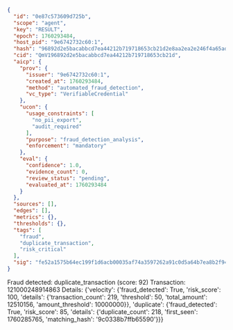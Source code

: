 ```json
{
  "id": "0e87c573609d725b",
  "scope": "agent",
  "key": "RESULT",
  "epoch": 1760293484,
  "host_pid": "9e6742732c60:1",
  "hash": "96892d2e5bacabbcd7ea44212b719718653cb21d2e8aa2ea2e246f4a65adf8ba",
  "cid": "QmV196892d2e5bacabbcd7ea44212b719718653cb21d",
  "aicp": {
    "prov": {
      "issuer": "9e6742732c60:1",
      "created_at": 1760293484,
      "method": "automated_fraud_detection",
      "vc_type": "VerifiableCredential"
    },
    "ucon": {
      "usage_constraints": [
        "no_pii_export",
        "audit_required"
      ],
      "purpose": "fraud_detection_analysis",
      "enforcement": "mandatory"
    },
    "eval": {
      "confidence": 1.0,
      "evidence_count": 0,
      "review_status": "pending",
      "evaluated_at": 1760293484
    }
  },
  "sources": [],
  "edges": [],
  "metrics": {},
  "thresholds": {},
  "tags": [
    "fraud",
    "duplicate_transaction",
    "risk_critical"
  ],
  "sig": "fe52a1575b64ec199f1d6acb00035af74a3597262a91c0d5a64b7ea8b2f94a4d"
}
```

Fraud detected: duplicate_transaction (score: 92)
Transaction: 121000248914863
Details: {'velocity': {'fraud_detected': True, 'risk_score': 100, 'details': {'transaction_count': 219, 'threshold': 50, 'total_amount': 12510156, 'amount_threshold': 10000000}}, 'duplicate': {'fraud_detected': True, 'risk_score': 85, 'details': {'duplicate_count': 218, 'first_seen': 1760285765, 'matching_hash': '9c0338b7ffb65590'}}}